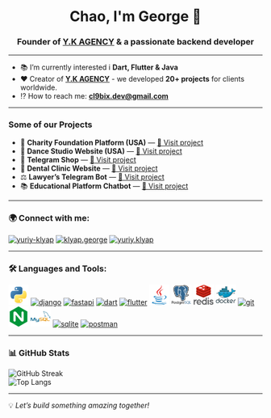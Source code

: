 <h1 align="center">Chao, I'm George 👋</h1>
<h3 align="center">Founder of <a href="https://yk-agency.com.ua/" target="_blank">Y.K AGENCY</a> & a passionate backend developer</h3>

---

- 📚 I’m currently interested i  **Dart, Flutter & Java**
- ❤️ Creator of **[Y.K AGENCY](https://yk-agency.com.ua/)** - we developed **20+ projects** for clients worldwide.
- ⁉️ How to reach me: **cl9bix.dev@gmail.com**

---

### Some of our Projects
- 🎯 **Charity Foundation Platform (USA)** — [🔗 Visit project](https://timoshas-smile.org/en)
- 💃 **Dance Studio Website (USA)** — [🔗 Visit project](https://www.renaissancedancestudio.com/)
- 🛒 **Telegram Shop** — [🔗 Visit project](https://t.me/cl9bix_shop_bot)
- 🦷 **Dental Clinic Website** — [🔗 Visit project](https://primadent.uz.ua/)
- ⚖️ **Lawyer’s Telegram Bot** — [🔗 Visit project](https://t.me/advokat_smirnov_bot)
- 📚 **Educational Platform Chatbot** — [🔗 Visit project](https://t.me/prml_official_bot)

---

<h3 align="left">🌍 Connect with me:</h3>
<p align="left">
<a href="https://linkedin.com/in/yuriy-klyap" target="blank"><img align="center" src="https://raw.githubusercontent.com/rahuldkjain/github-profile-readme-generator/master/src/images/icons/Social/linked-in-alt.svg" alt="yuriy-klyap" height="30" width="40" /></a>
<a href="https://fb.com/klyap.george" target="blank"><img align="center" src="https://raw.githubusercontent.com/rahuldkjain/github-profile-readme-generator/master/src/images/icons/Social/facebook.svg" alt="klyap.george" height="30" width="40" /></a>
<a href="https://instagram.com/yuriy.klyap" target="blank"><img align="center" src="https://raw.githubusercontent.com/rahuldkjain/github-profile-readme-generator/master/src/images/icons/Social/instagram.svg" alt="yuriy.klyap" height="30" width="40" /></a>
</p>

---

<h3 align="left">🛠 Languages and Tools:</h3>
<p align="left">
<a href="https://www.python.org" target="_blank" rel="noreferrer"><img src="https://raw.githubusercontent.com/devicons/devicon/master/icons/python/python-original.svg" alt="python" width="40" height="40"/></a>
<a href="https://www.djangoproject.com/" target="_blank" rel="noreferrer"><img src="https://cdn.worldvectorlogo.com/logos/django.svg" alt="django" width="40" height="40"/></a>
<a href="https://fastapi.tiangolo.com/" target="_blank" rel="noreferrer"><img src="https://cdn.worldvectorlogo.com/logos/fastapi-1.svg" alt="fastapi" width="40" height="40"/></a>
<a href="https://dart.dev" target="_blank" rel="noreferrer"><img src="https://www.vectorlogo.zone/logos/dartlang/dartlang-icon.svg" alt="dart" width="40" height="40"/></a>
<a href="https://flutter.dev" target="_blank" rel="noreferrer"><img src="https://www.vectorlogo.zone/logos/flutterio/flutterio-icon.svg" alt="flutter" width="40" height="40"/></a>
<a href="https://www.java.com" target="_blank" rel="noreferrer"><img src="https://raw.githubusercontent.com/devicons/devicon/master/icons/java/java-original.svg" alt="java" width="40" height="40"/></a>
<a href="https://www.postgresql.org" target="_blank" rel="noreferrer"><img src="https://raw.githubusercontent.com/devicons/devicon/master/icons/postgresql/postgresql-original-wordmark.svg" alt="postgresql" width="40" height="40"/></a>
<a href="https://redis.io" target="_blank" rel="noreferrer"><img src="https://raw.githubusercontent.com/devicons/devicon/master/icons/redis/redis-original-wordmark.svg" alt="redis" width="40" height="40"/></a>
<a href="https://www.docker.com/" target="_blank" rel="noreferrer"><img src="https://raw.githubusercontent.com/devicons/devicon/master/icons/docker/docker-original-wordmark.svg" alt="docker" width="40" height="40"/></a>
<a href="https://git-scm.com/" target="_blank" rel="noreferrer"><img src="https://www.vectorlogo.zone/logos/git-scm/git-scm-icon.svg" alt="git" width="40" height="40"/></a>
<a href="https://nginx.com" target="_blank" rel="noreferrer"><img src="https://raw.githubusercontent.com/devicons/devicon/master/icons/nginx/nginx-original.svg" alt="nginx" width="40" height="40"/></a>
<a href="https://www.mysql.com/" target="_blank" rel="noreferrer"><img src="https://raw.githubusercontent.com/devicons/devicon/master/icons/mysql/mysql-original-wordmark.svg" alt="mysql" width="40" height="40"/></a>
<a href="https://www.sqlite.org/" target="_blank" rel="noreferrer"><img src="https://www.vectorlogo.zone/logos/sqlite/sqlite-icon.svg" alt="sqlite" width="40" height="40"/></a>
<a href="https://postman.com" target="_blank" rel="noreferrer"><img src="https://www.vectorlogo.zone/logos/getpostman/getpostman-icon.svg" alt="postman" width="40" height="40"/></a>
</p>

---

### 📊 GitHub Stats  
![GitHub Streak](https://streak-stats.demolab.com?user=YOUR_USERNAME&theme=tokyonight&hide_border=true)  
![Top Langs](https://github-readme-stats.vercel.app/api/top-langs/?username=YOUR_USERNAME&layout=compact&theme=tokyonight)

---
💡 *Let’s build something amazing together!*
